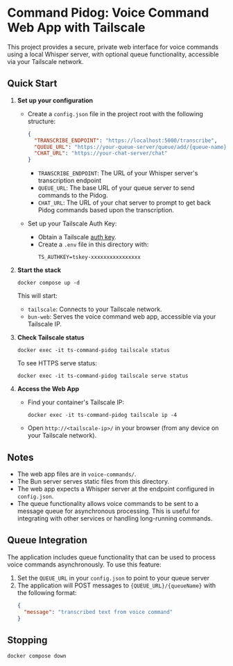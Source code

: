 # Command Pidog: Voice Command Web App with Tailscale

This project provides a secure, private web interface for voice commands using a local Whisper server, with optional queue functionality, accessible via your Tailscale network.

## Quick Start

1. **Set up your configuration**

   - Create a `config.json` file in the project root with the following structure:
     ```json
     {
       "TRANSCRIBE_ENDPOINT": "https://localhost:5000/transcribe",
       "QUEUE_URL": "https://your-queue-server/queue/add/{queue-name}",
       "CHAT_URL": "https://your-chat-server/chat"
     }
     ```
     - `TRANSCRIBE_ENDPOINT`: The URL of your Whisper server's transcription endpoint
     - `QUEUE_URL`: The base URL of your queue server to send commands to the Pidog.
     - `CHAT_URL`: The URL of your chat server to prompt to get back Pidog commands based upon the transcription.
     

   - Set up your Tailscale Auth Key:

     - Obtain a Tailscale [auth key](https://login.tailscale.com/admin/settings/keys).
     - Create a `.env` file in this directory with:
       ```
       TS_AUTHKEY=tskey-xxxxxxxxxxxxxxxx
       ```

2. **Start the stack**

   ```
   docker compose up -d
   ```

   This will start:
   - `tailscale`: Connects to your Tailscale network.
   - `bun-web`: Serves the voice command web app, accessible via your Tailscale IP.

3. **Check Tailscale status**

   ```
   docker exec -it ts-command-pidog tailscale status
   ```

   To see HTTPS serve status:
   ```
   docker exec -it ts-command-pidog tailscale serve status
   ```

4. **Access the Web App**

   - Find your container's Tailscale IP:
     ```
     docker exec -it ts-command-pidog tailscale ip -4
     ```
   - Open `http://<tailscale-ip>/` in your browser (from any device on your Tailscale network).

## Notes

- The web app files are in `voice-commands/`.
- The Bun server serves static files from this directory.
- The web app expects a Whisper server at the endpoint configured in `config.json`.
- The queue functionality allows voice commands to be sent to a message queue for asynchronous processing. This is useful for integrating with other services or handling long-running commands.

## Queue Integration

The application includes queue functionality that can be used to process voice commands asynchronously. To use this feature:

1. Set the `QUEUE_URL` in your `config.json` to point to your queue server
2. The application will POST messages to `{QUEUE_URL}/{queueName}` with the following format:
   ```json
   {
     "message": "transcribed text from voice command"
   }
   ```

## Stopping

```
docker compose down
```